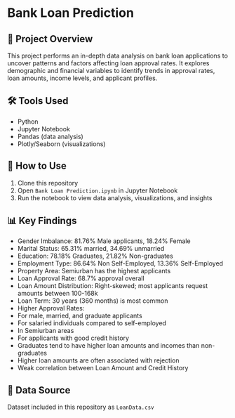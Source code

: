 # **Bank Loan Prediction**

## 📌 Project Overview
This project performs an in-depth data analysis on bank loan applications to uncover patterns and factors affecting loan approval rates. It explores demographic and financial variables to identify trends in approval rates, loan amounts, income levels, and applicant profiles.

## 🛠️ **Tools Used**
- Python
- Jupyter Notebook
- Pandas (data analysis)
- Plotly/Seaborn (visualizations)

## 📖 How to Use
1. Clone this repository
2. Open `Bank Loan Prediction.ipynb` in Jupyter Notebook
3. Run the notebook to view data analysis, visualizations, and insights

## 📊 Key Findings
- Gender Imbalance: 81.76% Male applicants, 18.24% Female
- Marital Status: 65.31% married, 34.69% unmarried
- Education: 78.18% Graduates, 21.82% Non-graduates
- Employment Type: 86.64% Non Self-Employed, 13.36% Self-Employed
- Property Area: Semiurban has the highest applicants
- Loan Approval Rate: 68.7% approval overall
- Loan Amount Distribution: Right-skewed; most applicants request amounts between 100-168k
- Loan Term: 30 years (360 months) is most common
- Higher Approval Rates:
- For male, married, and graduate applicants
- For salaried individuals compared to self-employed
- In Semiurban areas
- For applicants with good credit history
- Graduates tend to have higher loan amounts and incomes than non-graduates
- Higher loan amounts are often associated with rejection
- Weak correlation between Loan Amount and Credit History

## 📂 Data Source
Dataset included in this repository as `LoanData.csv`
